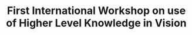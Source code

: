---
title: "First International Workshop on use of Higher Level Knowledge in Vision"
year: 2003
pdf_url: ""
category: "vision"
author_list: "F. Dellaert, Philip H.S. Torr, S. B. Kang, R. Cipolla"
grant: "NULL"
pub_in: " ISBN 0-7695-2049-9"
---